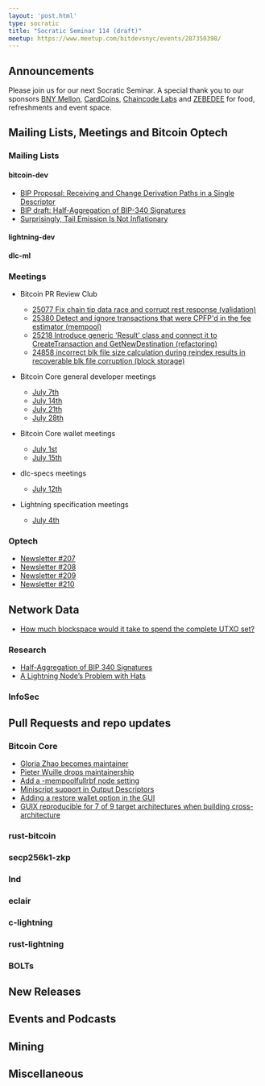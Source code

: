 ```yaml
---
layout: 'post.html'
type: socratic
title: "Socratic Seminar 114 (draft)"
meetup: https://www.meetup.com/bitdevsnyc/events/287350398/
---
```


## Announcements
Please join us for our next Socratic Seminar. A special thank you to our
sponsors [BNY Mellon](https://www.bnymellon.com/), [CardCoins](https://cardcoins.co), [Chaincode
Labs](https://chaincode.com) and [ZEBEDEE](https://zebedee.io) for food,
refreshments and event space.

## Mailing Lists, Meetings and Bitcoin Optech

### Mailing Lists

#### bitcoin-dev

- [BIP Proposal: Receiving and Change Derivation Paths in a Single Descriptor](https://lists.linuxfoundation.org/pipermail/bitcoin-dev/2022-July/020791.html)
- [BIP draft: Half-Aggregation of BIP-340 Signatures](https://lists.linuxfoundation.org/pipermail/bitcoin-dev/2022-July/020662.html)
- [Surprisingly, Tail Emission Is Not Inflationary](https://lists.linuxfoundation.org/pipermail/bitcoin-dev/2022-July/020665.html)

#### lightning-dev

#### dlc-ml

### Meetings

- Bitcoin PR Review Club
    - [25077 Fix chain tip data race and corrupt rest response (validation)](https://bitcoincore.reviews/25077)
    - [25380 Detect and ignore transactions that were CPFP'd in the fee estimator (mempool)](https://bitcoincore.reviews/25380)
    - [25218 Introduce generic 'Result' class and connect it to CreateTransaction and GetNewDestination (refactoring)](https://bitcoincore.reviews/25218)
    - [24858 incorrect blk file size calculation during reindex results in recoverable blk file corruption (block storage)](https://bitcoincore.reviews/24858)

- Bitcoin Core general developer meetings
    - [July 7th](https://www.erisian.com.au/bitcoin-core-dev/log-2022-07-07.html#l-390)
    - [July 14th](https://www.erisian.com.au/bitcoin-core-dev/log-2022-07-14.html#l-247)
    - [July 21th](https://www.erisian.com.au/bitcoin-core-dev/log-2022-07-21.html#l-181)
    - [July 28th](https://www.erisian.com.au/bitcoin-core-dev/log-2022-07-28.html#l-276)
- Bitcoin Core wallet meetings
    - [July 1st](https://www.erisian.com.au/bitcoin-core-dev/log-2022-07-01.html#l-332)
    - [July 15th](https://www.erisian.com.au/bitcoin-core-dev/log-2022-07-01.html#l-259)
- dlc-specs meetings
    - [July 12th](https://github.com/discreetlogcontracts/dlcspecs/pull/198)
- Lightning specification meetings
    - [July 4th](https://github.com/lightning/bolts/issues/1007)

### Optech

- [Newsletter #207](https://bitcoinops.org/en/newsletters/2022/07/06/)
- [Newsletter #208](https://bitcoinops.org/en/newsletters/2022/07/13/)
- [Newsletter #209](https://bitcoinops.org/en/newsletters/2022/07/20/)
- [Newsletter #210](https://bitcoinops.org/en/newsletters/2022/07/27/)

## Network Data

- [How much blockspace would it take to spend the complete UTXO set?](https://bitcoin.stackexchange.com/q/114043)

### Research

- [Half-Aggregation of BIP 340 Signatures](https://blog.blockstream.com/half-aggregation-of-bip-340-signatures/)
- [A Lightning Node’s Problem with Hats](https://sphinx.chat/2022/06/27/a-lightning-nodes-problem-with-hats/)

### InfoSec

## Pull Requests and repo updates

### Bitcoin Core

- [Gloria Zhao becomes maintainer](https://github.com/bitcoin/bitcoin/pull/25524)
- [Pieter Wuille drops maintainership](https://github.com/bitcoin/bitcoin/pull/25568)
- [Add a -mempoolfullrbf node setting](https://github.com/bitcoin/bitcoin/pull/25353)
- [Miniscript support in Output Descriptors](https://github.com/bitcoin/bitcoin/pull/24148)
- [Adding a restore wallet option in the GUI](https://github.com/bitcoin-core/gui/pull/471)
- [GUIX reproducible for 7 of 9 target architectures when building cross-architecture](https://github.com/bitcoin/bitcoin/issues/21194#issuecomment-1189536659)

### rust-bitcoin

### secp256k1-zkp


### lnd

### eclair

### c-lightning

### rust-lightning

### BOLTs

## New Releases

## Events and Podcasts

## Mining

## Miscellaneous
